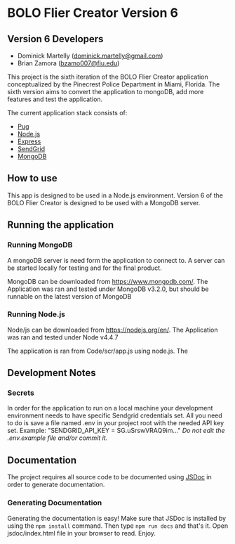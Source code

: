 # BOLO Flier Creator Version 6

## Version 6 Developers
- Dominick Martelly (dominick.martelly@gmail.com)
- Brian Zamora (bzamo007@fiu.edu)

This project is the sixth iteration of the BOLO Flier Creator
application conceptualized by the Pinecrest Police Department in Miami,
Florida. The sixth version aims to convert the application to mongoDB,
add more features and test the application.

The current application stack consists of:

- [Pug](https://pugjs.org/)
- [Node.js](http://nodejs.org)
- [Express](http://expressjs.com)
- [SendGrid](https://sendgrid.com)
- [MongoDB](https://www.mongodb.com)

## How to use

This app is designed to be used in a Node.js environment. Version 6 of
the BOLO Flier Creator is designed to be used with a MongoDB server.

## Running the application

### Running MongoDB

A mongoDB server is need form the application to connect to. A server
can be started locally for testing and for the final product.

MongoDB can be downloaded from https://www.mongodb.com/. The Application
was ran and tested under MongoDB v3.2.0, but should be runnable on the
latest version of MongoDB

### Running Node.js

Node/js can be downloaded from https://nodejs.org/en/. The Application
was ran and tested under Node v4.4.7

The application is ran from Code/scr/app.js using node.js. The



## Development Notes

### Secrets
In order for the application to run on a local machine your development
environment needs to have specific Sendgrid credentials set. All you
need to do is save a file named .env in your project root with the
needed API key set.
Example: "SENDGRID_API_KEY = SG.uSrswVRAQ9im..."
*Do not edit the .env.example file and/or commit it.*

## Documentation

The project requires all source code to be documented using
[JSDoc](http://usejsdoc.org) in order to generate documentation.

### Generating Documentation
Generating the documentation is easy! Make sure that JSDoc is installed by
using the `npm install` command. Then type `npm run docs` and that's it.
Open jsdoc/index.html file in your browser to read. Enjoy.